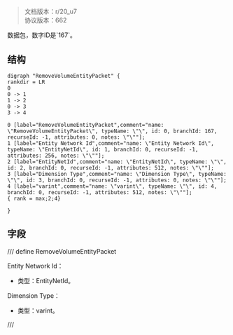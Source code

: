# <!-- md:samp RemoveVolumeEntityPacket -->

> 文档版本：r/20_u7<br/>协议版本：662

<!-- md:samp RemoveVolumeEntityPacket -->数据包，数字ID是`167`。

## 结构

```viz
digraph "RemoveVolumeEntityPacket" {
rankdir = LR
0
0 -> 1
1 -> 2
0 -> 3
3 -> 4

0 [label="RemoveVolumeEntityPacket",comment="name: \"RemoveVolumeEntityPacket\", typeName: \"\", id: 0, branchId: 167, recurseId: -1, attributes: 0, notes: \"\""];
1 [label="Entity Network Id",comment="name: \"Entity Network Id\", typeName: \"EntityNetId\", id: 1, branchId: 0, recurseId: -1, attributes: 256, notes: \"\""];
2 [label="EntityNetId",comment="name: \"EntityNetId\", typeName: \"\", id: 2, branchId: 0, recurseId: -1, attributes: 512, notes: \"\""];
3 [label="Dimension Type",comment="name: \"Dimension Type\", typeName: \"\", id: 3, branchId: 0, recurseId: -1, attributes: 0, notes: \"\""];
4 [label="varint",comment="name: \"varint\", typeName: \"\", id: 4, branchId: 0, recurseId: -1, attributes: 512, notes: \"\""];
{ rank = max;2;4}

}

```

## 字段

/// define
RemoveVolumeEntityPacket

Entity Network Id：[<!-- md:samp EntityNetId -->](../types/entitynetid.md)

- 类型：EntityNetId。

Dimension Type：<!-- md:samp varint -->

- 类型：varint。


///
